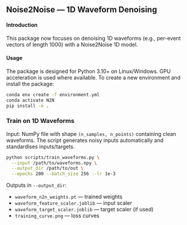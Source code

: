 ## Noise2Noise — 1D Waveform Denoising

#### Introduction

This package now focuses on denoising 1D waveforms (e.g., per-event vectors of length 1000) with a Noise2Noise 1D model.

#### Usage
The package is designed for Python 3.10+ on Linux/Windows. GPU acceleration is used where available.
To create a new environment and install the package:

```bash
conda env create -f environment.yml
conda activate N2N
pip install -e .
```
### Train on 1D Waveforms
Input: NumPy file with shape `(n_samples, n_points)` containing clean waveforms. The script
generates noisy inputs automatically and standardises inputs/targets.

```bash
python scripts/train_waveforms.py \
  --input /path/to/waveforms.npy \
  --output_dir /path/to/out \
  --epochs 200 --batch_size 256 --lr 1e-3
```

Outputs in `--output_dir`:
- `waveform_n2n_weights.pt` — trained weights
- `waveform_feature_scaler.joblib` — input scaler
- `waveform_target_scaler.joblib` — target scaler (if used)
- `training_curve.png` — loss curves
